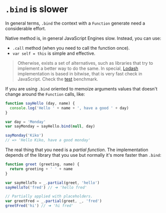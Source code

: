 # `.bind` is slower

In general terms, `.bind` the context with a `Function` generate need a considerable effort.

Native method is, in general JavaScript Engines slow. Instead, you can use:

- `.call` method (when you need to call the function once).
- `var self = this` is simple and effective.

> Otherwise, exists a set of alternatives, such as libraries that try to implement a better way to do the same. In special, [Lodash](https://lodash.com) implementation is based in bitwise, that is very fast check in JavaScript. Check the [test](https://jsperf.com/bind-vs-jquery-proxy/104) benchmark.

If you are using `.bind` oriented to memoize arguments values that doesn't change around the `Function` calls, like:

```js
function sayHello (day, name) {
  console.log('Hello ' + name + ', have a good ' + day)
}

var day = 'Monday'
var sayMonday = sayHello.bind(null, day)

sayMonday('Kiko')
// => 'Hello Kiko, have a good monday'
```

The real thing that you need is a *partial function*. The implementation depends of the library that you use but normally it's more faster than `.bind`:

```js
function greet (greeting, name) {
  return greeting + ' ' + name
}

var sayHelloTo = _.partial(greet, 'hello')
sayHelloTo('fred') // ➜ 'hello fred'

// Partially applied with placeholders.
var greetFred = _.partial(greet, _, 'fred')
greetFred('hi') // ➜ 'hi fred'
```

